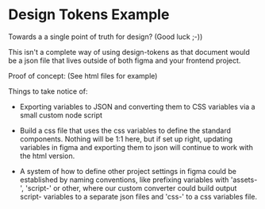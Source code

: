 # Design Tokens Example
Towards a a single point of truth for design? (Good luck ;-)) 

This isn't a complete way of using design-tokens as that document would be a json file that lives outside of both figma and your frontend project.

Proof of concept: (See html files for example)

Things to take notice of:

- Exporting variables to JSON and converting them to CSS variables via a small custom node script
  
- Build a css file that uses the css variables to define the standard components. Nothing will be 1:1 here, but if set up right, updating variables in figma and exporting them to json will continue to work with the html version.
  
- A system of how to define other project settings in figma could be established by naming conventions, like prefixing variables with 'assets-', 'script-' or other, where our custom converter could build output script- variables to a separate json files and 'css-' to a css variables file.
